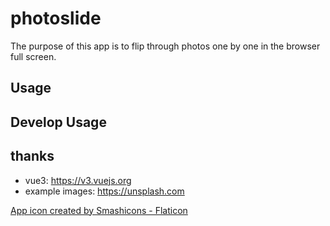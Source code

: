 # photoslide

The purpose of this app is to flip through photos one by one in the browser full screen.

## Usage

## Develop Usage

## thanks

- vue3: https://v3.vuejs.org
- example images: https://unsplash.com

<a href="https://www.flaticon.com/free-icon/slideshow_3650928?related_id=3650928" title="slideshow icons">App icon created by Smashicons - Flaticon</a>
